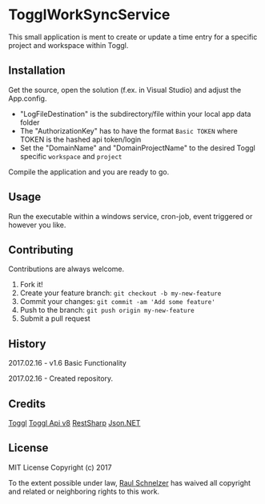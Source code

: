# TogglWorkSyncService

This small application is ment to create or update a time entry for a specific project and workspace within Toggl. 

## Installation

Get the source, open the solution (f.ex. in Visual Studio) and adjust the App.config.
- "LogFileDestination" is the subdirectory/file within your local app data folder
- The "AuthorizationKey" has to have the format `Basic TOKEN` where TOKEN is the hashed api token/login 
- Set the "DomainName" and "DomainProjectName" to the desired Toggl specific `workspace` and `project`

Compile the application and you are ready to go.

## Usage

Run the executable within a windows service, cron-job, event triggered or however you like.

## Contributing

Contributions are always welcome.

1. Fork it!
2. Create your feature branch: `git checkout -b my-new-feature`
3. Commit your changes: `git commit -am 'Add some feature'`
4. Push to the branch: `git push origin my-new-feature`
5. Submit a pull request

## History

2017.02.16 - v1.6
  Basic Functionality

2017.02.16 - Created repository.

## Credits

[Toggl](https://www.toggl.com/)
[Toggl Api v8](https://github.com/toggl/toggl_api_docs)
[RestSharp](http://restsharp.org/)
[Json.NET](http://www.newtonsoft.com/json)

## License

MIT License Copyright (c) 2017

To the extent possible under law, [Raul Schnelzer](http://https://github.com/RaulSebastian) has waived all copyright and related or neighboring rights to this work.

